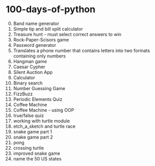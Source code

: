 # 100-days-of-python

0. Band name generator
1. Simple tip and bill split calculator
2. Treasure hunt - must select correct answers to win
3. Rock-Paper-Scisors game
4. Password generator
5. Translates a phone number that contains letters into two formats containing only numbers
6. Hangman game
7. Caesar Cypher  
8. Silent Auction App
9. Calculator
10. Binary search
11. Number Guessing Game
12. FizzBuzz
13. Periodic Elements Quiz
14. Coffee Machine
15. Coffee Machine - using OOP
16. true/false quiz
17. working with turtle module
18. etch_a_sketch and turtle race
19. snake game part 1
20. snake game part 2
21. pong
22. crossing turtle
23. improved snake game
24. name the 50 US states
